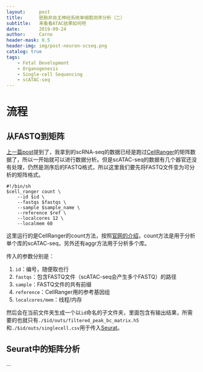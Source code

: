 ```yaml
---
layout:     post
title:      胚胎非自主神经系统单细胞测序分析（二）
subtitle:   来看看ATAC结果如何吧
date:       2019-09-24
author:     Carno
header-mask: 0.5
header-img: img/post-neuron-scseq.png
catalog: true
tags:
    - Fetal Development
    - Organogenesis
    - Single-cell Sequencing
    - scATAC-seq
---
```


# 流程

## 从FASTQ到矩阵

[上一篇post](https://carnozhao.github.io/2019/09/23/胚胎非自主神经系统单细胞测序分析-一/)提到了，我拿到的scRNA-seq的数据已经是跑过[CellRanger](https://support.10xgenomics.com/single-cell-gene-expression/software/pipelines/latest/what-is-cell-ranger)的矩阵数据了，所以一开始就可以进行数据分析。但是scATAC-seq的数据有几个器官还没有处理，仍然是测序后的FASTQ格式，所以这里我们要先将FASTQ文件变为可分析的矩阵格式。

```
#!/bin/sh
$cell_ranger count \
    --id $id \
    --fastqs $fastqs \
    --sample $sample_name \
    --reference $ref \
    --localcores 12 \
    --localmem 60
```
这里运行的是CellRanger的count方法，按照[官网的介绍](https://support.10xgenomics.com/single-cell-atac/software/pipelines/latest/using/count)，count方法是用于分析单个库的scATAC-seq，另外还有aggr方法用于分析多个库。

传入的参数分别是：
1. `id`：编号，随便取也行
2. `fastqs`：包含FASTQ文件（scATAC-seq会产生多个FASTQ）的路径
3. `sample`：FASTQ文件的共有前缀
4. `reference`：CellRanger用的参考基因组
5. `localcores/mem`：线程/内存

然后会在当前文件夹生成一个以`id`命名的子文件夹，里面包含有输出结果，所需要的也就只有`./$id/outs/filtered_peak_bc_matrix.h5`和`./$id/outs/singlecell.csv`用于传入[Seurat](https://satijalab.org/seurat/)。

## Seurat中的矩阵分析

...